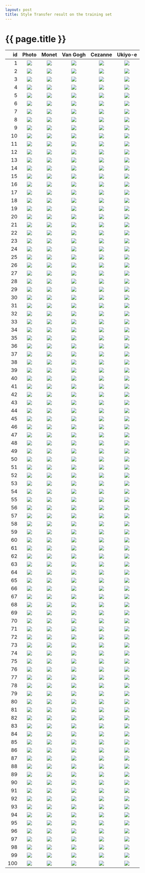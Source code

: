 ```yaml
---
layout: post
title: Style Transfer result on the training set
---
```

{{ page.title }}
================

| id | Photo | Monet| Van Gogh | Cezanne | Ukiyo-e |
|---:|:---------:|:----------:|:----------:|:----------:|:----------:|
| 1 | ![]({{site.baseurl}}/images/style-transfer-train/original/00484.jpg) | ![]({{site.baseurl}}/images/style-transfer-train/monet/00484.jpg) | ![]({{site.baseurl}}/images/style-transfer-train/vangogh/00484.jpg) | ![]({{site.baseurl}}/images/style-transfer-train/cezanne/00484.jpg) | ![]({{site.baseurl}}/images/style-transfer-train/ukiyoe/00484.jpg) |
| 2 | ![]({{site.baseurl}}/images/style-transfer-train/original/00962.jpg) | ![]({{site.baseurl}}/images/style-transfer-train/monet/00962.jpg) | ![]({{site.baseurl}}/images/style-transfer-train/vangogh/00962.jpg) | ![]({{site.baseurl}}/images/style-transfer-train/cezanne/00962.jpg) | ![]({{site.baseurl}}/images/style-transfer-train/ukiyoe/00962.jpg) |
| 3 | ![]({{site.baseurl}}/images/style-transfer-train/original/01183.jpg) | ![]({{site.baseurl}}/images/style-transfer-train/monet/01183.jpg) | ![]({{site.baseurl}}/images/style-transfer-train/vangogh/01183.jpg) | ![]({{site.baseurl}}/images/style-transfer-train/cezanne/01183.jpg) | ![]({{site.baseurl}}/images/style-transfer-train/ukiyoe/01183.jpg) |
| 4 | ![]({{site.baseurl}}/images/style-transfer-train/original/01259.jpg) | ![]({{site.baseurl}}/images/style-transfer-train/monet/01259.jpg) | ![]({{site.baseurl}}/images/style-transfer-train/vangogh/01259.jpg) | ![]({{site.baseurl}}/images/style-transfer-train/cezanne/01259.jpg) | ![]({{site.baseurl}}/images/style-transfer-train/ukiyoe/01259.jpg) |
| 5 | ![]({{site.baseurl}}/images/style-transfer-train/original/00837.jpg) | ![]({{site.baseurl}}/images/style-transfer-train/monet/00837.jpg) | ![]({{site.baseurl}}/images/style-transfer-train/vangogh/00837.jpg) | ![]({{site.baseurl}}/images/style-transfer-train/cezanne/00837.jpg) | ![]({{site.baseurl}}/images/style-transfer-train/ukiyoe/00837.jpg) |
| 6 | ![]({{site.baseurl}}/images/style-transfer-train/original/00169.jpg) | ![]({{site.baseurl}}/images/style-transfer-train/monet/00169.jpg) | ![]({{site.baseurl}}/images/style-transfer-train/vangogh/00169.jpg) | ![]({{site.baseurl}}/images/style-transfer-train/cezanne/00169.jpg) | ![]({{site.baseurl}}/images/style-transfer-train/ukiyoe/00169.jpg) |
| 7 | ![]({{site.baseurl}}/images/style-transfer-train/original/01191.jpg) | ![]({{site.baseurl}}/images/style-transfer-train/monet/01191.jpg) | ![]({{site.baseurl}}/images/style-transfer-train/vangogh/01191.jpg) | ![]({{site.baseurl}}/images/style-transfer-train/cezanne/01191.jpg) | ![]({{site.baseurl}}/images/style-transfer-train/ukiyoe/01191.jpg) |
| 8 | ![]({{site.baseurl}}/images/style-transfer-train/original/01153.jpg) | ![]({{site.baseurl}}/images/style-transfer-train/monet/01153.jpg) | ![]({{site.baseurl}}/images/style-transfer-train/vangogh/01153.jpg) | ![]({{site.baseurl}}/images/style-transfer-train/cezanne/01153.jpg) | ![]({{site.baseurl}}/images/style-transfer-train/ukiyoe/01153.jpg) |
| 9 | ![]({{site.baseurl}}/images/style-transfer-train/original/00929.jpg) | ![]({{site.baseurl}}/images/style-transfer-train/monet/00929.jpg) | ![]({{site.baseurl}}/images/style-transfer-train/vangogh/00929.jpg) | ![]({{site.baseurl}}/images/style-transfer-train/cezanne/00929.jpg) | ![]({{site.baseurl}}/images/style-transfer-train/ukiyoe/00929.jpg) |
| 10 | ![]({{site.baseurl}}/images/style-transfer-train/original/00454.jpg) | ![]({{site.baseurl}}/images/style-transfer-train/monet/00454.jpg) | ![]({{site.baseurl}}/images/style-transfer-train/vangogh/00454.jpg) | ![]({{site.baseurl}}/images/style-transfer-train/cezanne/00454.jpg) | ![]({{site.baseurl}}/images/style-transfer-train/ukiyoe/00454.jpg) |
| 11 | ![]({{site.baseurl}}/images/style-transfer-train/original/00634.jpg) | ![]({{site.baseurl}}/images/style-transfer-train/monet/00634.jpg) | ![]({{site.baseurl}}/images/style-transfer-train/vangogh/00634.jpg) | ![]({{site.baseurl}}/images/style-transfer-train/cezanne/00634.jpg) | ![]({{site.baseurl}}/images/style-transfer-train/ukiyoe/00634.jpg) |
| 12 | ![]({{site.baseurl}}/images/style-transfer-train/original/00034.jpg) | ![]({{site.baseurl}}/images/style-transfer-train/monet/00034.jpg) | ![]({{site.baseurl}}/images/style-transfer-train/vangogh/00034.jpg) | ![]({{site.baseurl}}/images/style-transfer-train/cezanne/00034.jpg) | ![]({{site.baseurl}}/images/style-transfer-train/ukiyoe/00034.jpg) |
| 13 | ![]({{site.baseurl}}/images/style-transfer-train/original/00157.jpg) | ![]({{site.baseurl}}/images/style-transfer-train/monet/00157.jpg) | ![]({{site.baseurl}}/images/style-transfer-train/vangogh/00157.jpg) | ![]({{site.baseurl}}/images/style-transfer-train/cezanne/00157.jpg) | ![]({{site.baseurl}}/images/style-transfer-train/ukiyoe/00157.jpg) |
| 14 | ![]({{site.baseurl}}/images/style-transfer-train/original/01177.jpg) | ![]({{site.baseurl}}/images/style-transfer-train/monet/01177.jpg) | ![]({{site.baseurl}}/images/style-transfer-train/vangogh/01177.jpg) | ![]({{site.baseurl}}/images/style-transfer-train/cezanne/01177.jpg) | ![]({{site.baseurl}}/images/style-transfer-train/ukiyoe/01177.jpg) |
| 15 | ![]({{site.baseurl}}/images/style-transfer-train/original/00536.jpg) | ![]({{site.baseurl}}/images/style-transfer-train/monet/00536.jpg) | ![]({{site.baseurl}}/images/style-transfer-train/vangogh/00536.jpg) | ![]({{site.baseurl}}/images/style-transfer-train/cezanne/00536.jpg) | ![]({{site.baseurl}}/images/style-transfer-train/ukiyoe/00536.jpg) |
| 16 | ![]({{site.baseurl}}/images/style-transfer-train/original/00625.jpg) | ![]({{site.baseurl}}/images/style-transfer-train/monet/00625.jpg) | ![]({{site.baseurl}}/images/style-transfer-train/vangogh/00625.jpg) | ![]({{site.baseurl}}/images/style-transfer-train/cezanne/00625.jpg) | ![]({{site.baseurl}}/images/style-transfer-train/ukiyoe/00625.jpg) |
| 17 | ![]({{site.baseurl}}/images/style-transfer-train/original/00644.jpg) | ![]({{site.baseurl}}/images/style-transfer-train/monet/00644.jpg) | ![]({{site.baseurl}}/images/style-transfer-train/vangogh/00644.jpg) | ![]({{site.baseurl}}/images/style-transfer-train/cezanne/00644.jpg) | ![]({{site.baseurl}}/images/style-transfer-train/ukiyoe/00644.jpg) |
| 18 | ![]({{site.baseurl}}/images/style-transfer-train/original/01159.jpg) | ![]({{site.baseurl}}/images/style-transfer-train/monet/01159.jpg) | ![]({{site.baseurl}}/images/style-transfer-train/vangogh/01159.jpg) | ![]({{site.baseurl}}/images/style-transfer-train/cezanne/01159.jpg) | ![]({{site.baseurl}}/images/style-transfer-train/ukiyoe/01159.jpg) |
| 19 | ![]({{site.baseurl}}/images/style-transfer-train/original/01048.jpg) | ![]({{site.baseurl}}/images/style-transfer-train/monet/01048.jpg) | ![]({{site.baseurl}}/images/style-transfer-train/vangogh/01048.jpg) | ![]({{site.baseurl}}/images/style-transfer-train/cezanne/01048.jpg) | ![]({{site.baseurl}}/images/style-transfer-train/ukiyoe/01048.jpg) |
| 20 | ![]({{site.baseurl}}/images/style-transfer-train/original/00524.jpg) | ![]({{site.baseurl}}/images/style-transfer-train/monet/00524.jpg) | ![]({{site.baseurl}}/images/style-transfer-train/vangogh/00524.jpg) | ![]({{site.baseurl}}/images/style-transfer-train/cezanne/00524.jpg) | ![]({{site.baseurl}}/images/style-transfer-train/ukiyoe/00524.jpg) |
| 21 | ![]({{site.baseurl}}/images/style-transfer-train/original/00935.jpg) | ![]({{site.baseurl}}/images/style-transfer-train/monet/00935.jpg) | ![]({{site.baseurl}}/images/style-transfer-train/vangogh/00935.jpg) | ![]({{site.baseurl}}/images/style-transfer-train/cezanne/00935.jpg) | ![]({{site.baseurl}}/images/style-transfer-train/ukiyoe/00935.jpg) |
| 22 | ![]({{site.baseurl}}/images/style-transfer-train/original/00349.jpg) | ![]({{site.baseurl}}/images/style-transfer-train/monet/00349.jpg) | ![]({{site.baseurl}}/images/style-transfer-train/vangogh/00349.jpg) | ![]({{site.baseurl}}/images/style-transfer-train/cezanne/00349.jpg) | ![]({{site.baseurl}}/images/style-transfer-train/ukiyoe/00349.jpg) |
| 23 | ![]({{site.baseurl}}/images/style-transfer-train/original/01141.jpg) | ![]({{site.baseurl}}/images/style-transfer-train/monet/01141.jpg) | ![]({{site.baseurl}}/images/style-transfer-train/vangogh/01141.jpg) | ![]({{site.baseurl}}/images/style-transfer-train/cezanne/01141.jpg) | ![]({{site.baseurl}}/images/style-transfer-train/ukiyoe/01141.jpg) |
| 24 | ![]({{site.baseurl}}/images/style-transfer-train/original/00883.jpg) | ![]({{site.baseurl}}/images/style-transfer-train/monet/00883.jpg) | ![]({{site.baseurl}}/images/style-transfer-train/vangogh/00883.jpg) | ![]({{site.baseurl}}/images/style-transfer-train/cezanne/00883.jpg) | ![]({{site.baseurl}}/images/style-transfer-train/ukiyoe/00883.jpg) |
| 25 | ![]({{site.baseurl}}/images/style-transfer-train/original/01235.jpg) | ![]({{site.baseurl}}/images/style-transfer-train/monet/01235.jpg) | ![]({{site.baseurl}}/images/style-transfer-train/vangogh/01235.jpg) | ![]({{site.baseurl}}/images/style-transfer-train/cezanne/01235.jpg) | ![]({{site.baseurl}}/images/style-transfer-train/ukiyoe/01235.jpg) |
| 26 | ![]({{site.baseurl}}/images/style-transfer-train/original/00998.jpg) | ![]({{site.baseurl}}/images/style-transfer-train/monet/00998.jpg) | ![]({{site.baseurl}}/images/style-transfer-train/vangogh/00998.jpg) | ![]({{site.baseurl}}/images/style-transfer-train/cezanne/00998.jpg) | ![]({{site.baseurl}}/images/style-transfer-train/ukiyoe/00998.jpg) |
| 27 | ![]({{site.baseurl}}/images/style-transfer-train/original/00078.jpg) | ![]({{site.baseurl}}/images/style-transfer-train/monet/00078.jpg) | ![]({{site.baseurl}}/images/style-transfer-train/vangogh/00078.jpg) | ![]({{site.baseurl}}/images/style-transfer-train/cezanne/00078.jpg) | ![]({{site.baseurl}}/images/style-transfer-train/ukiyoe/00078.jpg) |
| 28 | ![]({{site.baseurl}}/images/style-transfer-train/original/00809.jpg) | ![]({{site.baseurl}}/images/style-transfer-train/monet/00809.jpg) | ![]({{site.baseurl}}/images/style-transfer-train/vangogh/00809.jpg) | ![]({{site.baseurl}}/images/style-transfer-train/cezanne/00809.jpg) | ![]({{site.baseurl}}/images/style-transfer-train/ukiyoe/00809.jpg) |
| 29 | ![]({{site.baseurl}}/images/style-transfer-train/original/00805.jpg) | ![]({{site.baseurl}}/images/style-transfer-train/monet/00805.jpg) | ![]({{site.baseurl}}/images/style-transfer-train/vangogh/00805.jpg) | ![]({{site.baseurl}}/images/style-transfer-train/cezanne/00805.jpg) | ![]({{site.baseurl}}/images/style-transfer-train/ukiyoe/00805.jpg) |
| 30 | ![]({{site.baseurl}}/images/style-transfer-train/original/00996.jpg) | ![]({{site.baseurl}}/images/style-transfer-train/monet/00996.jpg) | ![]({{site.baseurl}}/images/style-transfer-train/vangogh/00996.jpg) | ![]({{site.baseurl}}/images/style-transfer-train/cezanne/00996.jpg) | ![]({{site.baseurl}}/images/style-transfer-train/ukiyoe/00996.jpg) |
| 31 | ![]({{site.baseurl}}/images/style-transfer-train/original/01321.jpg) | ![]({{site.baseurl}}/images/style-transfer-train/monet/01321.jpg) | ![]({{site.baseurl}}/images/style-transfer-train/vangogh/01321.jpg) | ![]({{site.baseurl}}/images/style-transfer-train/cezanne/01321.jpg) | ![]({{site.baseurl}}/images/style-transfer-train/ukiyoe/01321.jpg) |
| 32 | ![]({{site.baseurl}}/images/style-transfer-train/original/00461.jpg) | ![]({{site.baseurl}}/images/style-transfer-train/monet/00461.jpg) | ![]({{site.baseurl}}/images/style-transfer-train/vangogh/00461.jpg) | ![]({{site.baseurl}}/images/style-transfer-train/cezanne/00461.jpg) | ![]({{site.baseurl}}/images/style-transfer-train/ukiyoe/00461.jpg) |
| 33 | ![]({{site.baseurl}}/images/style-transfer-train/original/00382.jpg) | ![]({{site.baseurl}}/images/style-transfer-train/monet/00382.jpg) | ![]({{site.baseurl}}/images/style-transfer-train/vangogh/00382.jpg) | ![]({{site.baseurl}}/images/style-transfer-train/cezanne/00382.jpg) | ![]({{site.baseurl}}/images/style-transfer-train/ukiyoe/00382.jpg) |
| 34 | ![]({{site.baseurl}}/images/style-transfer-train/original/00977.jpg) | ![]({{site.baseurl}}/images/style-transfer-train/monet/00977.jpg) | ![]({{site.baseurl}}/images/style-transfer-train/vangogh/00977.jpg) | ![]({{site.baseurl}}/images/style-transfer-train/cezanne/00977.jpg) | ![]({{site.baseurl}}/images/style-transfer-train/ukiyoe/00977.jpg) |
| 35 | ![]({{site.baseurl}}/images/style-transfer-train/original/00176.jpg) | ![]({{site.baseurl}}/images/style-transfer-train/monet/00176.jpg) | ![]({{site.baseurl}}/images/style-transfer-train/vangogh/00176.jpg) | ![]({{site.baseurl}}/images/style-transfer-train/cezanne/00176.jpg) | ![]({{site.baseurl}}/images/style-transfer-train/ukiyoe/00176.jpg) |
| 36 | ![]({{site.baseurl}}/images/style-transfer-train/original/01281.jpg) | ![]({{site.baseurl}}/images/style-transfer-train/monet/01281.jpg) | ![]({{site.baseurl}}/images/style-transfer-train/vangogh/01281.jpg) | ![]({{site.baseurl}}/images/style-transfer-train/cezanne/01281.jpg) | ![]({{site.baseurl}}/images/style-transfer-train/ukiyoe/01281.jpg) |
| 37 | ![]({{site.baseurl}}/images/style-transfer-train/original/00985.jpg) | ![]({{site.baseurl}}/images/style-transfer-train/monet/00985.jpg) | ![]({{site.baseurl}}/images/style-transfer-train/vangogh/00985.jpg) | ![]({{site.baseurl}}/images/style-transfer-train/cezanne/00985.jpg) | ![]({{site.baseurl}}/images/style-transfer-train/ukiyoe/00985.jpg) |
| 38 | ![]({{site.baseurl}}/images/style-transfer-train/original/00871.jpg) | ![]({{site.baseurl}}/images/style-transfer-train/monet/00871.jpg) | ![]({{site.baseurl}}/images/style-transfer-train/vangogh/00871.jpg) | ![]({{site.baseurl}}/images/style-transfer-train/cezanne/00871.jpg) | ![]({{site.baseurl}}/images/style-transfer-train/ukiyoe/00871.jpg) |
| 39 | ![]({{site.baseurl}}/images/style-transfer-train/original/01283.jpg) | ![]({{site.baseurl}}/images/style-transfer-train/monet/01283.jpg) | ![]({{site.baseurl}}/images/style-transfer-train/vangogh/01283.jpg) | ![]({{site.baseurl}}/images/style-transfer-train/cezanne/01283.jpg) | ![]({{site.baseurl}}/images/style-transfer-train/ukiyoe/01283.jpg) |
| 40 | ![]({{site.baseurl}}/images/style-transfer-train/original/00841.jpg) | ![]({{site.baseurl}}/images/style-transfer-train/monet/00841.jpg) | ![]({{site.baseurl}}/images/style-transfer-train/vangogh/00841.jpg) | ![]({{site.baseurl}}/images/style-transfer-train/cezanne/00841.jpg) | ![]({{site.baseurl}}/images/style-transfer-train/ukiyoe/00841.jpg) |
| 41 | ![]({{site.baseurl}}/images/style-transfer-train/original/00178.jpg) | ![]({{site.baseurl}}/images/style-transfer-train/monet/00178.jpg) | ![]({{site.baseurl}}/images/style-transfer-train/vangogh/00178.jpg) | ![]({{site.baseurl}}/images/style-transfer-train/cezanne/00178.jpg) | ![]({{site.baseurl}}/images/style-transfer-train/ukiyoe/00178.jpg) |
| 42 | ![]({{site.baseurl}}/images/style-transfer-train/original/01241.jpg) | ![]({{site.baseurl}}/images/style-transfer-train/monet/01241.jpg) | ![]({{site.baseurl}}/images/style-transfer-train/vangogh/01241.jpg) | ![]({{site.baseurl}}/images/style-transfer-train/cezanne/01241.jpg) | ![]({{site.baseurl}}/images/style-transfer-train/ukiyoe/01241.jpg) |
| 43 | ![]({{site.baseurl}}/images/style-transfer-train/original/00742.jpg) | ![]({{site.baseurl}}/images/style-transfer-train/monet/00742.jpg) | ![]({{site.baseurl}}/images/style-transfer-train/vangogh/00742.jpg) | ![]({{site.baseurl}}/images/style-transfer-train/cezanne/00742.jpg) | ![]({{site.baseurl}}/images/style-transfer-train/ukiyoe/00742.jpg) |
| 44 | ![]({{site.baseurl}}/images/style-transfer-train/original/00631.jpg) | ![]({{site.baseurl}}/images/style-transfer-train/monet/00631.jpg) | ![]({{site.baseurl}}/images/style-transfer-train/vangogh/00631.jpg) | ![]({{site.baseurl}}/images/style-transfer-train/cezanne/00631.jpg) | ![]({{site.baseurl}}/images/style-transfer-train/ukiyoe/00631.jpg) |
| 45 | ![]({{site.baseurl}}/images/style-transfer-train/original/00609.jpg) | ![]({{site.baseurl}}/images/style-transfer-train/monet/00609.jpg) | ![]({{site.baseurl}}/images/style-transfer-train/vangogh/00609.jpg) | ![]({{site.baseurl}}/images/style-transfer-train/cezanne/00609.jpg) | ![]({{site.baseurl}}/images/style-transfer-train/ukiyoe/00609.jpg) |
| 46 | ![]({{site.baseurl}}/images/style-transfer-train/original/01157.jpg) | ![]({{site.baseurl}}/images/style-transfer-train/monet/01157.jpg) | ![]({{site.baseurl}}/images/style-transfer-train/vangogh/01157.jpg) | ![]({{site.baseurl}}/images/style-transfer-train/cezanne/01157.jpg) | ![]({{site.baseurl}}/images/style-transfer-train/ukiyoe/01157.jpg) |
| 47 | ![]({{site.baseurl}}/images/style-transfer-train/original/00897.jpg) | ![]({{site.baseurl}}/images/style-transfer-train/monet/00897.jpg) | ![]({{site.baseurl}}/images/style-transfer-train/vangogh/00897.jpg) | ![]({{site.baseurl}}/images/style-transfer-train/cezanne/00897.jpg) | ![]({{site.baseurl}}/images/style-transfer-train/ukiyoe/00897.jpg) |
| 48 | ![]({{site.baseurl}}/images/style-transfer-train/original/01243.jpg) | ![]({{site.baseurl}}/images/style-transfer-train/monet/01243.jpg) | ![]({{site.baseurl}}/images/style-transfer-train/vangogh/01243.jpg) | ![]({{site.baseurl}}/images/style-transfer-train/cezanne/01243.jpg) | ![]({{site.baseurl}}/images/style-transfer-train/ukiyoe/01243.jpg) |
| 49 | ![]({{site.baseurl}}/images/style-transfer-train/original/00345.jpg) | ![]({{site.baseurl}}/images/style-transfer-train/monet/00345.jpg) | ![]({{site.baseurl}}/images/style-transfer-train/vangogh/00345.jpg) | ![]({{site.baseurl}}/images/style-transfer-train/cezanne/00345.jpg) | ![]({{site.baseurl}}/images/style-transfer-train/ukiyoe/00345.jpg) |
| 50 | ![]({{site.baseurl}}/images/style-transfer-train/original/00808.jpg) | ![]({{site.baseurl}}/images/style-transfer-train/monet/00808.jpg) | ![]({{site.baseurl}}/images/style-transfer-train/vangogh/00808.jpg) | ![]({{site.baseurl}}/images/style-transfer-train/cezanne/00808.jpg) | ![]({{site.baseurl}}/images/style-transfer-train/ukiyoe/00808.jpg) |
| 51 | ![]({{site.baseurl}}/images/style-transfer-train/original/00486.jpg) | ![]({{site.baseurl}}/images/style-transfer-train/monet/00486.jpg) | ![]({{site.baseurl}}/images/style-transfer-train/vangogh/00486.jpg) | ![]({{site.baseurl}}/images/style-transfer-train/cezanne/00486.jpg) | ![]({{site.baseurl}}/images/style-transfer-train/ukiyoe/00486.jpg) |
| 52 | ![]({{site.baseurl}}/images/style-transfer-train/original/00807.jpg) | ![]({{site.baseurl}}/images/style-transfer-train/monet/00807.jpg) | ![]({{site.baseurl}}/images/style-transfer-train/vangogh/00807.jpg) | ![]({{site.baseurl}}/images/style-transfer-train/cezanne/00807.jpg) | ![]({{site.baseurl}}/images/style-transfer-train/ukiyoe/00807.jpg) |
| 53 | ![]({{site.baseurl}}/images/style-transfer-train/original/00901.jpg) | ![]({{site.baseurl}}/images/style-transfer-train/monet/00901.jpg) | ![]({{site.baseurl}}/images/style-transfer-train/vangogh/00901.jpg) | ![]({{site.baseurl}}/images/style-transfer-train/cezanne/00901.jpg) | ![]({{site.baseurl}}/images/style-transfer-train/ukiyoe/00901.jpg) |
| 54 | ![]({{site.baseurl}}/images/style-transfer-train/original/00015.jpg) | ![]({{site.baseurl}}/images/style-transfer-train/monet/00015.jpg) | ![]({{site.baseurl}}/images/style-transfer-train/vangogh/00015.jpg) | ![]({{site.baseurl}}/images/style-transfer-train/cezanne/00015.jpg) | ![]({{site.baseurl}}/images/style-transfer-train/ukiyoe/00015.jpg) |
| 55 | ![]({{site.baseurl}}/images/style-transfer-train/original/00063.jpg) | ![]({{site.baseurl}}/images/style-transfer-train/monet/00063.jpg) | ![]({{site.baseurl}}/images/style-transfer-train/vangogh/00063.jpg) | ![]({{site.baseurl}}/images/style-transfer-train/cezanne/00063.jpg) | ![]({{site.baseurl}}/images/style-transfer-train/ukiyoe/00063.jpg) |
| 56 | ![]({{site.baseurl}}/images/style-transfer-train/original/00966.jpg) | ![]({{site.baseurl}}/images/style-transfer-train/monet/00966.jpg) | ![]({{site.baseurl}}/images/style-transfer-train/vangogh/00966.jpg) | ![]({{site.baseurl}}/images/style-transfer-train/cezanne/00966.jpg) | ![]({{site.baseurl}}/images/style-transfer-train/ukiyoe/00966.jpg) |
| 57 | ![]({{site.baseurl}}/images/style-transfer-train/original/00027.jpg) | ![]({{site.baseurl}}/images/style-transfer-train/monet/00027.jpg) | ![]({{site.baseurl}}/images/style-transfer-train/vangogh/00027.jpg) | ![]({{site.baseurl}}/images/style-transfer-train/cezanne/00027.jpg) | ![]({{site.baseurl}}/images/style-transfer-train/ukiyoe/00027.jpg) |
| 58 | ![]({{site.baseurl}}/images/style-transfer-train/original/00518.jpg) | ![]({{site.baseurl}}/images/style-transfer-train/monet/00518.jpg) | ![]({{site.baseurl}}/images/style-transfer-train/vangogh/00518.jpg) | ![]({{site.baseurl}}/images/style-transfer-train/cezanne/00518.jpg) | ![]({{site.baseurl}}/images/style-transfer-train/ukiyoe/00518.jpg) |
| 59 | ![]({{site.baseurl}}/images/style-transfer-train/original/00459.jpg) | ![]({{site.baseurl}}/images/style-transfer-train/monet/00459.jpg) | ![]({{site.baseurl}}/images/style-transfer-train/vangogh/00459.jpg) | ![]({{site.baseurl}}/images/style-transfer-train/cezanne/00459.jpg) | ![]({{site.baseurl}}/images/style-transfer-train/ukiyoe/00459.jpg) |
| 60 | ![]({{site.baseurl}}/images/style-transfer-train/original/00502.jpg) | ![]({{site.baseurl}}/images/style-transfer-train/monet/00502.jpg) | ![]({{site.baseurl}}/images/style-transfer-train/vangogh/00502.jpg) | ![]({{site.baseurl}}/images/style-transfer-train/cezanne/00502.jpg) | ![]({{site.baseurl}}/images/style-transfer-train/ukiyoe/00502.jpg) |
| 61 | ![]({{site.baseurl}}/images/style-transfer-train/original/01077.jpg) | ![]({{site.baseurl}}/images/style-transfer-train/monet/01077.jpg) | ![]({{site.baseurl}}/images/style-transfer-train/vangogh/01077.jpg) | ![]({{site.baseurl}}/images/style-transfer-train/cezanne/01077.jpg) | ![]({{site.baseurl}}/images/style-transfer-train/ukiyoe/01077.jpg) |
| 62 | ![]({{site.baseurl}}/images/style-transfer-train/original/00311.jpg) | ![]({{site.baseurl}}/images/style-transfer-train/monet/00311.jpg) | ![]({{site.baseurl}}/images/style-transfer-train/vangogh/00311.jpg) | ![]({{site.baseurl}}/images/style-transfer-train/cezanne/00311.jpg) | ![]({{site.baseurl}}/images/style-transfer-train/ukiyoe/00311.jpg) |
| 63 | ![]({{site.baseurl}}/images/style-transfer-train/original/01028.jpg) | ![]({{site.baseurl}}/images/style-transfer-train/monet/01028.jpg) | ![]({{site.baseurl}}/images/style-transfer-train/vangogh/01028.jpg) | ![]({{site.baseurl}}/images/style-transfer-train/cezanne/01028.jpg) | ![]({{site.baseurl}}/images/style-transfer-train/ukiyoe/01028.jpg) |
| 64 | ![]({{site.baseurl}}/images/style-transfer-train/original/00207.jpg) | ![]({{site.baseurl}}/images/style-transfer-train/monet/00207.jpg) | ![]({{site.baseurl}}/images/style-transfer-train/vangogh/00207.jpg) | ![]({{site.baseurl}}/images/style-transfer-train/cezanne/00207.jpg) | ![]({{site.baseurl}}/images/style-transfer-train/ukiyoe/00207.jpg) |
| 65 | ![]({{site.baseurl}}/images/style-transfer-train/original/01324.jpg) | ![]({{site.baseurl}}/images/style-transfer-train/monet/01324.jpg) | ![]({{site.baseurl}}/images/style-transfer-train/vangogh/01324.jpg) | ![]({{site.baseurl}}/images/style-transfer-train/cezanne/01324.jpg) | ![]({{site.baseurl}}/images/style-transfer-train/ukiyoe/01324.jpg) |
| 66 | ![]({{site.baseurl}}/images/style-transfer-train/original/00444.jpg) | ![]({{site.baseurl}}/images/style-transfer-train/monet/00444.jpg) | ![]({{site.baseurl}}/images/style-transfer-train/vangogh/00444.jpg) | ![]({{site.baseurl}}/images/style-transfer-train/cezanne/00444.jpg) | ![]({{site.baseurl}}/images/style-transfer-train/ukiyoe/00444.jpg) |
| 67 | ![]({{site.baseurl}}/images/style-transfer-train/original/00242.jpg) | ![]({{site.baseurl}}/images/style-transfer-train/monet/00242.jpg) | ![]({{site.baseurl}}/images/style-transfer-train/vangogh/00242.jpg) | ![]({{site.baseurl}}/images/style-transfer-train/cezanne/00242.jpg) | ![]({{site.baseurl}}/images/style-transfer-train/ukiyoe/00242.jpg) |
| 68 | ![]({{site.baseurl}}/images/style-transfer-train/original/00725.jpg) | ![]({{site.baseurl}}/images/style-transfer-train/monet/00725.jpg) | ![]({{site.baseurl}}/images/style-transfer-train/vangogh/00725.jpg) | ![]({{site.baseurl}}/images/style-transfer-train/cezanne/00725.jpg) | ![]({{site.baseurl}}/images/style-transfer-train/ukiyoe/00725.jpg) |
| 69 | ![]({{site.baseurl}}/images/style-transfer-train/original/00446.jpg) | ![]({{site.baseurl}}/images/style-transfer-train/monet/00446.jpg) | ![]({{site.baseurl}}/images/style-transfer-train/vangogh/00446.jpg) | ![]({{site.baseurl}}/images/style-transfer-train/cezanne/00446.jpg) | ![]({{site.baseurl}}/images/style-transfer-train/ukiyoe/00446.jpg) |
| 70 | ![]({{site.baseurl}}/images/style-transfer-train/original/01227.jpg) | ![]({{site.baseurl}}/images/style-transfer-train/monet/01227.jpg) | ![]({{site.baseurl}}/images/style-transfer-train/vangogh/01227.jpg) | ![]({{site.baseurl}}/images/style-transfer-train/cezanne/01227.jpg) | ![]({{site.baseurl}}/images/style-transfer-train/ukiyoe/01227.jpg) |
| 71 | ![]({{site.baseurl}}/images/style-transfer-train/original/00358.jpg) | ![]({{site.baseurl}}/images/style-transfer-train/monet/00358.jpg) | ![]({{site.baseurl}}/images/style-transfer-train/vangogh/00358.jpg) | ![]({{site.baseurl}}/images/style-transfer-train/cezanne/00358.jpg) | ![]({{site.baseurl}}/images/style-transfer-train/ukiyoe/00358.jpg) |
| 72 | ![]({{site.baseurl}}/images/style-transfer-train/original/00899.jpg) | ![]({{site.baseurl}}/images/style-transfer-train/monet/00899.jpg) | ![]({{site.baseurl}}/images/style-transfer-train/vangogh/00899.jpg) | ![]({{site.baseurl}}/images/style-transfer-train/cezanne/00899.jpg) | ![]({{site.baseurl}}/images/style-transfer-train/ukiyoe/00899.jpg) |
| 73 | ![]({{site.baseurl}}/images/style-transfer-train/original/00873.jpg) | ![]({{site.baseurl}}/images/style-transfer-train/monet/00873.jpg) | ![]({{site.baseurl}}/images/style-transfer-train/vangogh/00873.jpg) | ![]({{site.baseurl}}/images/style-transfer-train/cezanne/00873.jpg) | ![]({{site.baseurl}}/images/style-transfer-train/ukiyoe/00873.jpg) |
| 74 | ![]({{site.baseurl}}/images/style-transfer-train/original/00741.jpg) | ![]({{site.baseurl}}/images/style-transfer-train/monet/00741.jpg) | ![]({{site.baseurl}}/images/style-transfer-train/vangogh/00741.jpg) | ![]({{site.baseurl}}/images/style-transfer-train/cezanne/00741.jpg) | ![]({{site.baseurl}}/images/style-transfer-train/ukiyoe/00741.jpg) |
| 75 | ![]({{site.baseurl}}/images/style-transfer-train/original/00652.jpg) | ![]({{site.baseurl}}/images/style-transfer-train/monet/00652.jpg) | ![]({{site.baseurl}}/images/style-transfer-train/vangogh/00652.jpg) | ![]({{site.baseurl}}/images/style-transfer-train/cezanne/00652.jpg) | ![]({{site.baseurl}}/images/style-transfer-train/ukiyoe/00652.jpg) |
| 76 | ![]({{site.baseurl}}/images/style-transfer-train/original/01278.jpg) | ![]({{site.baseurl}}/images/style-transfer-train/monet/01278.jpg) | ![]({{site.baseurl}}/images/style-transfer-train/vangogh/01278.jpg) | ![]({{site.baseurl}}/images/style-transfer-train/cezanne/01278.jpg) | ![]({{site.baseurl}}/images/style-transfer-train/ukiyoe/01278.jpg) |
| 77 | ![]({{site.baseurl}}/images/style-transfer-train/original/00923.jpg) | ![]({{site.baseurl}}/images/style-transfer-train/monet/00923.jpg) | ![]({{site.baseurl}}/images/style-transfer-train/vangogh/00923.jpg) | ![]({{site.baseurl}}/images/style-transfer-train/cezanne/00923.jpg) | ![]({{site.baseurl}}/images/style-transfer-train/ukiyoe/00923.jpg) |
| 78 | ![]({{site.baseurl}}/images/style-transfer-train/original/00799.jpg) | ![]({{site.baseurl}}/images/style-transfer-train/monet/00799.jpg) | ![]({{site.baseurl}}/images/style-transfer-train/vangogh/00799.jpg) | ![]({{site.baseurl}}/images/style-transfer-train/cezanne/00799.jpg) | ![]({{site.baseurl}}/images/style-transfer-train/ukiyoe/00799.jpg) |
| 79 | ![]({{site.baseurl}}/images/style-transfer-train/original/01009.jpg) | ![]({{site.baseurl}}/images/style-transfer-train/monet/01009.jpg) | ![]({{site.baseurl}}/images/style-transfer-train/vangogh/01009.jpg) | ![]({{site.baseurl}}/images/style-transfer-train/cezanne/01009.jpg) | ![]({{site.baseurl}}/images/style-transfer-train/ukiyoe/01009.jpg) |
| 80 | ![]({{site.baseurl}}/images/style-transfer-train/original/01152.jpg) | ![]({{site.baseurl}}/images/style-transfer-train/monet/01152.jpg) | ![]({{site.baseurl}}/images/style-transfer-train/vangogh/01152.jpg) | ![]({{site.baseurl}}/images/style-transfer-train/cezanne/01152.jpg) | ![]({{site.baseurl}}/images/style-transfer-train/ukiyoe/01152.jpg) |
| 81 | ![]({{site.baseurl}}/images/style-transfer-train/original/00971.jpg) | ![]({{site.baseurl}}/images/style-transfer-train/monet/00971.jpg) | ![]({{site.baseurl}}/images/style-transfer-train/vangogh/00971.jpg) | ![]({{site.baseurl}}/images/style-transfer-train/cezanne/00971.jpg) | ![]({{site.baseurl}}/images/style-transfer-train/ukiyoe/00971.jpg) |
| 82 | ![]({{site.baseurl}}/images/style-transfer-train/original/01144.jpg) | ![]({{site.baseurl}}/images/style-transfer-train/monet/01144.jpg) | ![]({{site.baseurl}}/images/style-transfer-train/vangogh/01144.jpg) | ![]({{site.baseurl}}/images/style-transfer-train/cezanne/01144.jpg) | ![]({{site.baseurl}}/images/style-transfer-train/ukiyoe/01144.jpg) |
| 83 | ![]({{site.baseurl}}/images/style-transfer-train/original/00731.jpg) | ![]({{site.baseurl}}/images/style-transfer-train/monet/00731.jpg) | ![]({{site.baseurl}}/images/style-transfer-train/vangogh/00731.jpg) | ![]({{site.baseurl}}/images/style-transfer-train/cezanne/00731.jpg) | ![]({{site.baseurl}}/images/style-transfer-train/ukiyoe/00731.jpg) |
| 84 | ![]({{site.baseurl}}/images/style-transfer-train/original/00019.jpg) | ![]({{site.baseurl}}/images/style-transfer-train/monet/00019.jpg) | ![]({{site.baseurl}}/images/style-transfer-train/vangogh/00019.jpg) | ![]({{site.baseurl}}/images/style-transfer-train/cezanne/00019.jpg) | ![]({{site.baseurl}}/images/style-transfer-train/ukiyoe/00019.jpg) |
| 85 | ![]({{site.baseurl}}/images/style-transfer-train/original/00982.jpg) | ![]({{site.baseurl}}/images/style-transfer-train/monet/00982.jpg) | ![]({{site.baseurl}}/images/style-transfer-train/vangogh/00982.jpg) | ![]({{site.baseurl}}/images/style-transfer-train/cezanne/00982.jpg) | ![]({{site.baseurl}}/images/style-transfer-train/ukiyoe/00982.jpg) |
| 86 | ![]({{site.baseurl}}/images/style-transfer-train/original/00147.jpg) | ![]({{site.baseurl}}/images/style-transfer-train/monet/00147.jpg) | ![]({{site.baseurl}}/images/style-transfer-train/vangogh/00147.jpg) | ![]({{site.baseurl}}/images/style-transfer-train/cezanne/00147.jpg) | ![]({{site.baseurl}}/images/style-transfer-train/ukiyoe/00147.jpg) |
| 87 | ![]({{site.baseurl}}/images/style-transfer-train/original/00651.jpg) | ![]({{site.baseurl}}/images/style-transfer-train/monet/00651.jpg) | ![]({{site.baseurl}}/images/style-transfer-train/vangogh/00651.jpg) | ![]({{site.baseurl}}/images/style-transfer-train/cezanne/00651.jpg) | ![]({{site.baseurl}}/images/style-transfer-train/ukiyoe/00651.jpg) |
| 88 | ![]({{site.baseurl}}/images/style-transfer-train/original/00307.jpg) | ![]({{site.baseurl}}/images/style-transfer-train/monet/00307.jpg) | ![]({{site.baseurl}}/images/style-transfer-train/vangogh/00307.jpg) | ![]({{site.baseurl}}/images/style-transfer-train/cezanne/00307.jpg) | ![]({{site.baseurl}}/images/style-transfer-train/ukiyoe/00307.jpg) |
| 89 | ![]({{site.baseurl}}/images/style-transfer-train/original/00158.jpg) | ![]({{site.baseurl}}/images/style-transfer-train/monet/00158.jpg) | ![]({{site.baseurl}}/images/style-transfer-train/vangogh/00158.jpg) | ![]({{site.baseurl}}/images/style-transfer-train/cezanne/00158.jpg) | ![]({{site.baseurl}}/images/style-transfer-train/ukiyoe/00158.jpg) |
| 90 | ![]({{site.baseurl}}/images/style-transfer-train/original/00592.jpg) | ![]({{site.baseurl}}/images/style-transfer-train/monet/00592.jpg) | ![]({{site.baseurl}}/images/style-transfer-train/vangogh/00592.jpg) | ![]({{site.baseurl}}/images/style-transfer-train/cezanne/00592.jpg) | ![]({{site.baseurl}}/images/style-transfer-train/ukiyoe/00592.jpg) |
| 91 | ![]({{site.baseurl}}/images/style-transfer-train/original/00139.jpg) | ![]({{site.baseurl}}/images/style-transfer-train/monet/00139.jpg) | ![]({{site.baseurl}}/images/style-transfer-train/vangogh/00139.jpg) | ![]({{site.baseurl}}/images/style-transfer-train/cezanne/00139.jpg) | ![]({{site.baseurl}}/images/style-transfer-train/ukiyoe/00139.jpg) |
| 92 | ![]({{site.baseurl}}/images/style-transfer-train/original/01229.jpg) | ![]({{site.baseurl}}/images/style-transfer-train/monet/01229.jpg) | ![]({{site.baseurl}}/images/style-transfer-train/vangogh/01229.jpg) | ![]({{site.baseurl}}/images/style-transfer-train/cezanne/01229.jpg) | ![]({{site.baseurl}}/images/style-transfer-train/ukiyoe/01229.jpg) |
| 93 | ![]({{site.baseurl}}/images/style-transfer-train/original/00537.jpg) | ![]({{site.baseurl}}/images/style-transfer-train/monet/00537.jpg) | ![]({{site.baseurl}}/images/style-transfer-train/vangogh/00537.jpg) | ![]({{site.baseurl}}/images/style-transfer-train/cezanne/00537.jpg) | ![]({{site.baseurl}}/images/style-transfer-train/ukiyoe/00537.jpg) |
| 94 | ![]({{site.baseurl}}/images/style-transfer-train/original/00125.jpg) | ![]({{site.baseurl}}/images/style-transfer-train/monet/00125.jpg) | ![]({{site.baseurl}}/images/style-transfer-train/vangogh/00125.jpg) | ![]({{site.baseurl}}/images/style-transfer-train/cezanne/00125.jpg) | ![]({{site.baseurl}}/images/style-transfer-train/ukiyoe/00125.jpg) |
| 95 | ![]({{site.baseurl}}/images/style-transfer-train/original/01105.jpg) | ![]({{site.baseurl}}/images/style-transfer-train/monet/01105.jpg) | ![]({{site.baseurl}}/images/style-transfer-train/vangogh/01105.jpg) | ![]({{site.baseurl}}/images/style-transfer-train/cezanne/01105.jpg) | ![]({{site.baseurl}}/images/style-transfer-train/ukiyoe/01105.jpg) |
| 96 | ![]({{site.baseurl}}/images/style-transfer-train/original/00294.jpg) | ![]({{site.baseurl}}/images/style-transfer-train/monet/00294.jpg) | ![]({{site.baseurl}}/images/style-transfer-train/vangogh/00294.jpg) | ![]({{site.baseurl}}/images/style-transfer-train/cezanne/00294.jpg) | ![]({{site.baseurl}}/images/style-transfer-train/ukiyoe/00294.jpg) |
| 97 | ![]({{site.baseurl}}/images/style-transfer-train/original/00056.jpg) | ![]({{site.baseurl}}/images/style-transfer-train/monet/00056.jpg) | ![]({{site.baseurl}}/images/style-transfer-train/vangogh/00056.jpg) | ![]({{site.baseurl}}/images/style-transfer-train/cezanne/00056.jpg) | ![]({{site.baseurl}}/images/style-transfer-train/ukiyoe/00056.jpg) |
| 98 | ![]({{site.baseurl}}/images/style-transfer-train/original/01292.jpg) | ![]({{site.baseurl}}/images/style-transfer-train/monet/01292.jpg) | ![]({{site.baseurl}}/images/style-transfer-train/vangogh/01292.jpg) | ![]({{site.baseurl}}/images/style-transfer-train/cezanne/01292.jpg) | ![]({{site.baseurl}}/images/style-transfer-train/ukiyoe/01292.jpg) |
| 99 | ![]({{site.baseurl}}/images/style-transfer-train/original/01115.jpg) | ![]({{site.baseurl}}/images/style-transfer-train/monet/01115.jpg) | ![]({{site.baseurl}}/images/style-transfer-train/vangogh/01115.jpg) | ![]({{site.baseurl}}/images/style-transfer-train/cezanne/01115.jpg) | ![]({{site.baseurl}}/images/style-transfer-train/ukiyoe/01115.jpg) |
| 100 | ![]({{site.baseurl}}/images/style-transfer-train/original/00534.jpg) | ![]({{site.baseurl}}/images/style-transfer-train/monet/00534.jpg) | ![]({{site.baseurl}}/images/style-transfer-train/vangogh/00534.jpg) | ![]({{site.baseurl}}/images/style-transfer-train/cezanne/00534.jpg) | ![]({{site.baseurl}}/images/style-transfer-train/ukiyoe/00534.jpg) |
